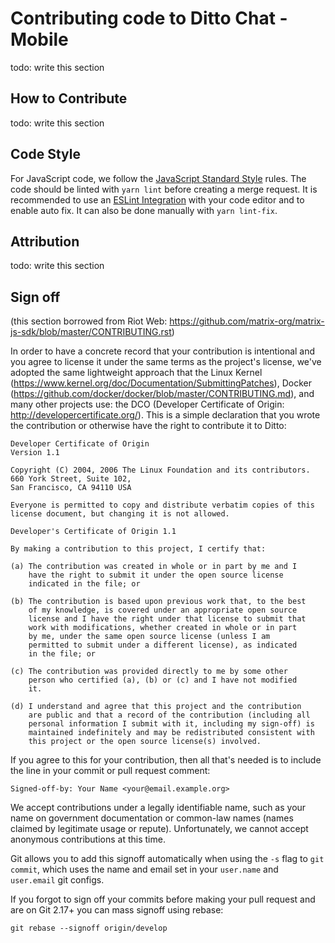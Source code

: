 Contributing code to Ditto Chat - Mobile
==================================

todo: write this section

## How to Contribute

todo: write this section

## Code Style

For JavaScript code, we follow the [JavaScript Standard Style](https://standardjs.com/) rules. The code should be linted with `yarn lint` before creating a merge request. It is recommended to use an [ESLint Integration](https://eslint.org/docs/user-guide/integrations) with your code editor and to enable auto fix. It can also be done manually with `yarn lint-fix`.

## Attribution

todo: write this section

## Sign off

(this section borrowed from Riot Web: https://github.com/matrix-org/matrix-js-sdk/blob/master/CONTRIBUTING.rst)

In order to have a concrete record that your contribution is intentional
and you agree to license it under the same terms as the project's license, we've
adopted the same lightweight approach that the Linux Kernel
(https://www.kernel.org/doc/Documentation/SubmittingPatches), Docker
(https://github.com/docker/docker/blob/master/CONTRIBUTING.md), and many other
projects use: the DCO (Developer Certificate of Origin:
http://developercertificate.org/). This is a simple declaration that you wrote
the contribution or otherwise have the right to contribute it to Ditto:

    Developer Certificate of Origin
    Version 1.1

    Copyright (C) 2004, 2006 The Linux Foundation and its contributors.
    660 York Street, Suite 102,
    San Francisco, CA 94110 USA

    Everyone is permitted to copy and distribute verbatim copies of this
    license document, but changing it is not allowed.

    Developer's Certificate of Origin 1.1

    By making a contribution to this project, I certify that:

    (a) The contribution was created in whole or in part by me and I
        have the right to submit it under the open source license
        indicated in the file; or

    (b) The contribution is based upon previous work that, to the best
        of my knowledge, is covered under an appropriate open source
        license and I have the right under that license to submit that
        work with modifications, whether created in whole or in part
        by me, under the same open source license (unless I am
        permitted to submit under a different license), as indicated
        in the file; or

    (c) The contribution was provided directly to me by some other
        person who certified (a), (b) or (c) and I have not modified
        it.

    (d) I understand and agree that this project and the contribution
        are public and that a record of the contribution (including all
        personal information I submit with it, including my sign-off) is
        maintained indefinitely and may be redistributed consistent with
        this project or the open source license(s) involved.

If you agree to this for your contribution, then all that's needed is to
include the line in your commit or pull request comment:

    Signed-off-by: Your Name <your@email.example.org>

We accept contributions under a legally identifiable name, such as your name on
government documentation or common-law names (names claimed by legitimate usage
or repute). Unfortunately, we cannot accept anonymous contributions at this
time.

Git allows you to add this signoff automatically when using the ``-s`` flag to
``git commit``, which uses the name and email set in your ``user.name`` and
``user.email`` git configs.

If you forgot to sign off your commits before making your pull request and are
on Git 2.17+ you can mass signoff using rebase:

    git rebase --signoff origin/develop
